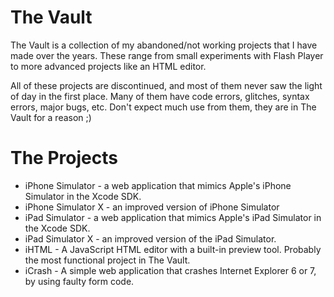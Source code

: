 The Vault
========

The Vault is a collection of my abandoned/not working projects that I have made over the years. These range from small experiments with Flash Player to more advanced projects like an HTML editor.

All of these projects are discontinued, and most of them never saw the light of day in the first place. Many of them have code errors, glitches, syntax errors, major bugs, etc. Don't expect much use from them, they are in The Vault for a reason ;)

The Projects
========
* iPhone Simulator - a web application that mimics Apple's iPhone Simulator in the Xcode SDK.
* iPhone Simulator X - an improved version of iPhone Simulator
* iPad Simulator - a web application that mimics Apple's iPad Simulator in the Xcode SDK.
* iPad Simulator X - an improved version of the iPad Simulator.
* iHTML - A JavaScript HTML editor with a built-in preview tool. Probably the most functional project in The Vault.
* iCrash - A simple web application that crashes Internet Explorer 6 or 7, by using faulty form code.
